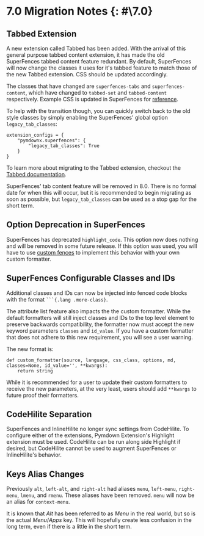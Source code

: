 # 7.0 Migration Notes {: #\7.0}

## Tabbed Extension

A new extension called Tabbed has been added. With the arrival of this general purpose tabbed content extension, it has
made the old SuperFences tabbed content feature redundant. By default, SuperFences will now change the classes it uses
for it's tabbed feature to match those of the new Tabbed extension. CSS should be updated accordingly.

The classes that have changed are `superfences-tabs` and `superfences-content`, which have changed to `tabbed-set` and
`tabbed-content` respectively. Example CSS is updated in SuperFences for
[reference](../../extensions/superfences.md).

To help with the transition though, you can quickly switch back to the old style classes by simply enabling the
SuperFences' global option `legacy_tab_classes`:

```py3
extension_configs = {
    "pymdownx.superfences": {
        "legacy_tab_classes": True
    }
}
```

To learn more about migrating to the Tabbed extension, checkout the [Tabbed documentation](../../extensions/tabbed.md).

SuperFences' tab content feature will be removed in 8.0. There is no formal date for when this will occur, but it is
recommended to begin migrating as soon as possible, but `legacy_tab_classes` can be used as a stop gap for the short
term.

## Option Deprecation in SuperFences

SuperFences has deprecated `highlight_code`. This option now does nothing and will be removed in some future release.
If this option was used, you will have to use [custom fences](../../extensions/superfences.md#custom-fences) to
implement this behavior with your own custom formatter.

## SuperFences Configurable Classes and IDs

Additional classes and IDs can now be injected into fenced code blocks with the format ` ```{.lang .more-class} `.

The attribute list feature also impacts the the custom formatter. While the default formatters will still inject
classes and IDs to the top level element to preserve backwards compatibility, the formatter now must accept the new
keyword parameters `classes` and `id_value`. If you have a custom formatter that does not adhere to this new
requirement, you will see a user warning.

The new format is:

```py3
def custom_formatter(source, language, css_class, options, md, classes=None, id_value='', **kwargs):
    return string
```

While it is recommended for a user to update their custom formatters to receive the new parameters, at the very
least, users should add `**kwargs` to future proof their formatters.

## CodeHilite Separation

SuperFences and InlineHilite no longer sync settings from CodeHilite. To configure either of the extensions, Pymdown
Extension's Highlight extension must be used. CodeHilite can be run along side Highlight if desired, but CodeHilite
cannot be used to augment SuperFences or InlineHilite's behavior.

## Keys Alias Changes

Previously `alt`, `left-alt`, and `right-alt` had aliases `menu`, `left-menu`, `right-menu`, `lmenu`, and `rmenu`. These
aliases have been removed. `menu` will now be an alias for `context-menu`.

It is known that *Alt* has been referred to as *Menu* in the real world, but so is the actual *Menu*/*Apps* key. This
will hopefully create less confusion in the long term, even if there is a little in the short term.
